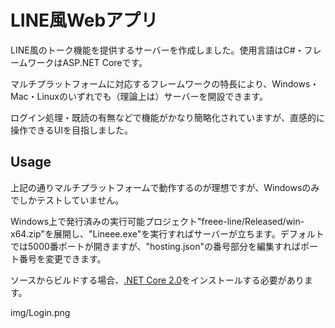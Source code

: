 LINE風Webアプリ
====

LINE風のトーク機能を提供するサーバーを作成しました。使用言語はC#・フレームワークはASP.NET Coreです。

マルチプラットフォームに対応するフレームワークの特長により、Windows・Mac・Linuxのいずれでも（理論上は）サーバーを開設できます。

ログイン処理・既読の有無などで機能がかなり簡略化されていますが、直感的に操作できるUIを目指しました。

## Usage

上記の通りマルチプラットフォームで動作するのが理想ですが、Windowsのみでしかテストしていません。

Windows上で発行済みの実行可能プロジェクト"freee-line/Released/win-x64.zip"を展開し、"Lineee.exe"を実行すればサーバーが立ちます。デフォルトでは5000番ポートが開きますが、"hosting.json"の番号部分を編集すればポート番号を変更できます。

ソースからビルドする場合、[.NET Core 2.0](https://www.microsoft.com/net/download/all)をインストールする必要があります。

img/Login.png